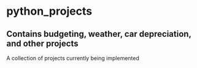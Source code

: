 # python_projects

## Contains budgeting, weather, car depreciation, and other projects

A collection of projects currently being implemented